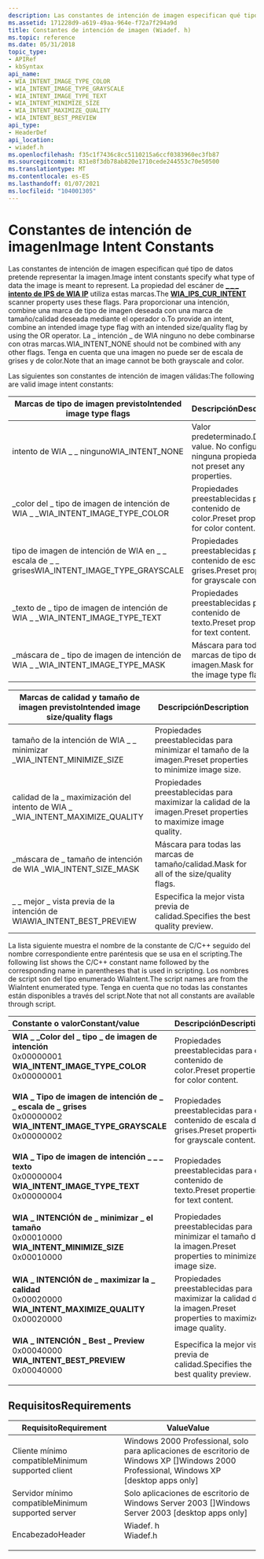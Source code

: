 ```yaml
---
description: Las constantes de intención de imagen especifican qué tipo de datos pretende representar la imagen.
ms.assetid: 171228d9-a619-49aa-964e-f72a7f294a9d
title: Constantes de intención de imagen (Wiadef. h)
ms.topic: reference
ms.date: 05/31/2018
topic_type:
- APIRef
- kbSyntax
api_name:
- WIA_INTENT_IMAGE_TYPE_COLOR
- WIA_INTENT_IMAGE_TYPE_GRAYSCALE
- WIA_INTENT_IMAGE_TYPE_TEXT
- WIA_INTENT_MINIMIZE_SIZE
- WIA_INTENT_MAXIMIZE_QUALITY
- WIA_INTENT_BEST_PREVIEW
api_type:
- HeaderDef
api_location:
- wiadef.h
ms.openlocfilehash: f35c1f7436c8cc5110215a6ccf0383960ec3fb87
ms.sourcegitcommit: 831e8f3db78ab820e1710cede244553c70e50500
ms.translationtype: MT
ms.contentlocale: es-ES
ms.lasthandoff: 01/07/2021
ms.locfileid: "104001305"
---
```

# <a name="image-intent-constants"></a><span data-ttu-id="73f10-103">Constantes de intención de imagen</span><span class="sxs-lookup"><span data-stu-id="73f10-103">Image Intent Constants</span></span>

<span data-ttu-id="73f10-104">Las constantes de intención de imagen especifican qué tipo de datos pretende representar la imagen.</span><span class="sxs-lookup"><span data-stu-id="73f10-104">Image intent constants specify what type of data the image is meant to represent.</span></span> <span data-ttu-id="73f10-105">La propiedad del escáner de [**\_ \_ \_ intento de IPS de WIA IP**](-wia-wiaitempropscanneritem.md) utiliza estas marcas.</span><span class="sxs-lookup"><span data-stu-id="73f10-105">The [**WIA\_IPS\_CUR\_INTENT**](-wia-wiaitempropscanneritem.md) scanner property uses these flags.</span></span> <span data-ttu-id="73f10-106">Para proporcionar una intención, combine una marca de tipo de imagen deseada con una marca de tamaño/calidad deseada mediante el operador o.</span><span class="sxs-lookup"><span data-stu-id="73f10-106">To provide an intent, combine an intended image type flag with an intended size/quality flag by using the OR operator.</span></span> <span data-ttu-id="73f10-107">La \_ intención \_ de WIA ninguno no debe combinarse con otras marcas.</span><span class="sxs-lookup"><span data-stu-id="73f10-107">WIA\_INTENT\_NONE should not be combined with any other flags.</span></span> <span data-ttu-id="73f10-108">Tenga en cuenta que una imagen no puede ser de escala de grises y de color.</span><span class="sxs-lookup"><span data-stu-id="73f10-108">Note that an image cannot be both grayscale and color.</span></span>

<span data-ttu-id="73f10-109">Las siguientes son constantes de intención de imagen válidas:</span><span class="sxs-lookup"><span data-stu-id="73f10-109">The following are valid image intent constants:</span></span>



| <span data-ttu-id="73f10-110">Marcas de tipo de imagen previsto</span><span class="sxs-lookup"><span data-stu-id="73f10-110">Intended image type flags</span></span>           | <span data-ttu-id="73f10-111">Descripción</span><span class="sxs-lookup"><span data-stu-id="73f10-111">Description</span></span>                                  |
|-------------------------------------|----------------------------------------------|
| <span data-ttu-id="73f10-112">intento de WIA \_ \_ ninguno</span><span class="sxs-lookup"><span data-stu-id="73f10-112">WIA\_INTENT\_NONE</span></span>                   | <span data-ttu-id="73f10-113">Valor predeterminado.</span><span class="sxs-lookup"><span data-stu-id="73f10-113">Default value.</span></span> <span data-ttu-id="73f10-114">No configure ninguna propiedad.</span><span class="sxs-lookup"><span data-stu-id="73f10-114">Do not preset any properties.</span></span> |
| <span data-ttu-id="73f10-115">\_color del \_ tipo de imagen de intención de WIA \_ \_</span><span class="sxs-lookup"><span data-stu-id="73f10-115">WIA\_INTENT\_IMAGE\_TYPE\_COLOR</span></span>     | <span data-ttu-id="73f10-116">Propiedades preestablecidas para el contenido de color.</span><span class="sxs-lookup"><span data-stu-id="73f10-116">Preset properties for color content.</span></span>         |
| <span data-ttu-id="73f10-117">tipo de imagen de intención de WIA en \_ \_ escala de \_ \_ grises</span><span class="sxs-lookup"><span data-stu-id="73f10-117">WIA\_INTENT\_IMAGE\_TYPE\_GRAYSCALE</span></span> | <span data-ttu-id="73f10-118">Propiedades preestablecidas para el contenido de escala de grises.</span><span class="sxs-lookup"><span data-stu-id="73f10-118">Preset properties for grayscale content.</span></span>     |
| <span data-ttu-id="73f10-119">\_texto de \_ tipo de imagen de intención de WIA \_ \_</span><span class="sxs-lookup"><span data-stu-id="73f10-119">WIA\_INTENT\_IMAGE\_TYPE\_TEXT</span></span>      | <span data-ttu-id="73f10-120">Propiedades preestablecidas para el contenido de texto.</span><span class="sxs-lookup"><span data-stu-id="73f10-120">Preset properties for text content.</span></span>          |
| <span data-ttu-id="73f10-121">\_máscara de \_ tipo de imagen de intención de WIA \_ \_</span><span class="sxs-lookup"><span data-stu-id="73f10-121">WIA\_INTENT\_IMAGE\_TYPE\_MASK</span></span>      | <span data-ttu-id="73f10-122">Máscara para todas las marcas de tipo de imagen.</span><span class="sxs-lookup"><span data-stu-id="73f10-122">Mask for all of the image type flags.</span></span>        |



 



| <span data-ttu-id="73f10-123">Marcas de calidad y tamaño de imagen previsto</span><span class="sxs-lookup"><span data-stu-id="73f10-123">Intended image size/quality flags</span></span> | <span data-ttu-id="73f10-124">Descripción</span><span class="sxs-lookup"><span data-stu-id="73f10-124">Description</span></span>                                  |
|-----------------------------------|----------------------------------------------|
| <span data-ttu-id="73f10-125">tamaño de la intención de WIA \_ \_ minimizar \_</span><span class="sxs-lookup"><span data-stu-id="73f10-125">WIA\_INTENT\_MINIMIZE\_SIZE</span></span>       | <span data-ttu-id="73f10-126">Propiedades preestablecidas para minimizar el tamaño de la imagen.</span><span class="sxs-lookup"><span data-stu-id="73f10-126">Preset properties to minimize image size.</span></span>    |
| <span data-ttu-id="73f10-127">calidad de la \_ maximización del intento de WIA \_ \_</span><span class="sxs-lookup"><span data-stu-id="73f10-127">WIA\_INTENT\_MAXIMIZE\_QUALITY</span></span>    | <span data-ttu-id="73f10-128">Propiedades preestablecidas para maximizar la calidad de la imagen.</span><span class="sxs-lookup"><span data-stu-id="73f10-128">Preset properties to maximize image quality.</span></span> |
| <span data-ttu-id="73f10-129">\_máscara de \_ tamaño de intención de WIA \_</span><span class="sxs-lookup"><span data-stu-id="73f10-129">WIA\_INTENT\_SIZE\_MASK</span></span>           | <span data-ttu-id="73f10-130">Máscara para todas las marcas de tamaño/calidad.</span><span class="sxs-lookup"><span data-stu-id="73f10-130">Mask for all of the size/quality flags.</span></span>      |
| <span data-ttu-id="73f10-131">\_ \_ mejor \_ vista previa de la intención de WIA</span><span class="sxs-lookup"><span data-stu-id="73f10-131">WIA\_INTENT\_BEST\_PREVIEW</span></span>        | <span data-ttu-id="73f10-132">Especifica la mejor vista previa de calidad.</span><span class="sxs-lookup"><span data-stu-id="73f10-132">Specifies the best quality preview.</span></span>          |



 

<span data-ttu-id="73f10-133">La lista siguiente muestra el nombre de la constante de C/C++ seguido del nombre correspondiente entre paréntesis que se usa en el scripting.</span><span class="sxs-lookup"><span data-stu-id="73f10-133">The following list shows the C/C++ constant name followed by the corresponding name in parentheses that is used in scripting.</span></span> <span data-ttu-id="73f10-134">Los nombres de script son del tipo enumerado WiaIntent.</span><span class="sxs-lookup"><span data-stu-id="73f10-134">The script names are from the WiaIntent enumerated type.</span></span> <span data-ttu-id="73f10-135">Tenga en cuenta que no todas las constantes están disponibles a través del script.</span><span class="sxs-lookup"><span data-stu-id="73f10-135">Note that not all constants are available through script.</span></span>



| <span data-ttu-id="73f10-136">Constante o valor</span><span class="sxs-lookup"><span data-stu-id="73f10-136">Constant/value</span></span>                                                                                                                                                                                                                                                                         | <span data-ttu-id="73f10-137">Descripción</span><span class="sxs-lookup"><span data-stu-id="73f10-137">Description</span></span>                                             |
|:---------------------------------------------------------------------------------------------------------------------------------------------------------------------------------------------------------------------------------------------------------------------------------------|:--------------------------------------------------------|
| <span id="WIA_INTENT_IMAGE_TYPE_COLOR"></span><span id="wia_intent_image_type_color"></span><dl> <span data-ttu-id="73f10-138"><dt>**WIA \_ \_Color del \_ tipo \_ de imagen de intención**</dt> <dt>0x00000001</dt></span><span class="sxs-lookup"><span data-stu-id="73f10-138"><dt>**WIA\_INTENT\_IMAGE\_TYPE\_COLOR**</dt> <dt>0x00000001</dt></span></span> </dl>             | <span data-ttu-id="73f10-139">Propiedades preestablecidas para el contenido de color.</span><span class="sxs-lookup"><span data-stu-id="73f10-139">Preset properties for color content.</span></span><br/>         |
| <span id="WIA_INTENT_IMAGE_TYPE_GRAYSCALE"></span><span id="wia_intent_image_type_grayscale"></span><dl> <span data-ttu-id="73f10-140"><dt>**WIA \_ Tipo de imagen de intención de \_ \_ escala de \_ grises**</dt> <dt>0x00000002</dt></span><span class="sxs-lookup"><span data-stu-id="73f10-140"><dt>**WIA\_INTENT\_IMAGE\_TYPE\_GRAYSCALE**</dt> <dt>0x00000002</dt></span></span> </dl> | <span data-ttu-id="73f10-141">Propiedades preestablecidas para el contenido de escala de grises.</span><span class="sxs-lookup"><span data-stu-id="73f10-141">Preset properties for grayscale content.</span></span><br/>     |
| <span id="WIA_INTENT_IMAGE_TYPE_TEXT"></span><span id="wia_intent_image_type_text"></span><dl> <span data-ttu-id="73f10-142"><dt>**WIA \_ Tipo de imagen de intención \_ \_ \_ texto**</dt> <dt>0x00000004</dt></span><span class="sxs-lookup"><span data-stu-id="73f10-142"><dt>**WIA\_INTENT\_IMAGE\_TYPE\_TEXT**</dt> <dt>0x00000004</dt></span></span> </dl>                | <span data-ttu-id="73f10-143">Propiedades preestablecidas para el contenido de texto.</span><span class="sxs-lookup"><span data-stu-id="73f10-143">Preset properties for text content.</span></span><br/>          |
| <span id="WIA_INTENT_MINIMIZE_SIZE"></span><span id="wia_intent_minimize_size"></span><dl> <span data-ttu-id="73f10-144"><dt>**WIA \_ INTENCIÓN de \_ minimizar \_ el tamaño**</dt> <dt>0x00010000</dt></span><span class="sxs-lookup"><span data-stu-id="73f10-144"><dt>**WIA\_INTENT\_MINIMIZE\_SIZE**</dt> <dt>0x00010000</dt></span></span> </dl>                       | <span data-ttu-id="73f10-145">Propiedades preestablecidas para minimizar el tamaño de la imagen.</span><span class="sxs-lookup"><span data-stu-id="73f10-145">Preset properties to minimize image size.</span></span><br/>    |
| <span id="WIA_INTENT_MAXIMIZE_QUALITY"></span><span id="wia_intent_maximize_quality"></span><dl> <span data-ttu-id="73f10-146"><dt>**WIA \_ INTENCIÓN de \_ maximizar la \_ calidad**</dt> <dt>0x00020000</dt></span><span class="sxs-lookup"><span data-stu-id="73f10-146"><dt>**WIA\_INTENT\_MAXIMIZE\_QUALITY**</dt> <dt>0x00020000</dt></span></span> </dl>              | <span data-ttu-id="73f10-147">Propiedades preestablecidas para maximizar la calidad de la imagen.</span><span class="sxs-lookup"><span data-stu-id="73f10-147">Preset properties to maximize image quality.</span></span><br/> |
| <span id="WIA_INTENT_BEST_PREVIEW"></span><span id="wia_intent_best_preview"></span><dl> <span data-ttu-id="73f10-148"><dt>**WIA \_ INTENCIÓN \_ Best \_ Preview**</dt> <dt>0x00040000</dt></span><span class="sxs-lookup"><span data-stu-id="73f10-148"><dt>**WIA\_INTENT\_BEST\_PREVIEW**</dt> <dt>0x00040000</dt></span></span> </dl>                          | <span data-ttu-id="73f10-149">Especifica la mejor vista previa de calidad.</span><span class="sxs-lookup"><span data-stu-id="73f10-149">Specifies the best quality preview.</span></span><br/>          |



## <a name="requirements"></a><span data-ttu-id="73f10-150">Requisitos</span><span class="sxs-lookup"><span data-stu-id="73f10-150">Requirements</span></span>



| <span data-ttu-id="73f10-151">Requisito</span><span class="sxs-lookup"><span data-stu-id="73f10-151">Requirement</span></span> | <span data-ttu-id="73f10-152">Value</span><span class="sxs-lookup"><span data-stu-id="73f10-152">Value</span></span> |
|-------------------------------------|-------------------------------------------------------------------------------------|
| <span data-ttu-id="73f10-153">Cliente mínimo compatible</span><span class="sxs-lookup"><span data-stu-id="73f10-153">Minimum supported client</span></span><br/> | <span data-ttu-id="73f10-154">Windows 2000 Professional, solo para aplicaciones de escritorio de Windows XP \[\]</span><span class="sxs-lookup"><span data-stu-id="73f10-154">Windows 2000 Professional, Windows XP \[desktop apps only\]</span></span><br/>              |
| <span data-ttu-id="73f10-155">Servidor mínimo compatible</span><span class="sxs-lookup"><span data-stu-id="73f10-155">Minimum supported server</span></span><br/> | <span data-ttu-id="73f10-156">Solo aplicaciones de escritorio de Windows Server 2003 \[\]</span><span class="sxs-lookup"><span data-stu-id="73f10-156">Windows Server 2003 \[desktop apps only\]</span></span><br/>                                |
| <span data-ttu-id="73f10-157">Encabezado</span><span class="sxs-lookup"><span data-stu-id="73f10-157">Header</span></span><br/>                   | <dl> <span data-ttu-id="73f10-158"><dt>Wiadef. h</dt></span><span class="sxs-lookup"><span data-stu-id="73f10-158"><dt>Wiadef.h</dt></span></span> </dl> |



 

 




